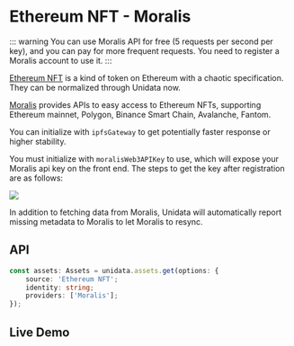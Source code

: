 # Ethereum NFT - Moralis

<Logos :names="['Ethereum', 'Polygon', 'Binance Smart Chain', 'Arbitrum', 'Fantom', 'Moralis']" />

::: warning
You can use Moralis API for free (5 requests per second per key), and you can pay for more frequent requests.
You need to register a Moralis account to use it.
:::

[Ethereum NFT](https://ethereum.org/en/nft/) is a kind of token on Ethereum with a chaotic specification. They can be normalized through Unidata now.

[Moralis](https://moralis.io/) provides APIs to easy access to Ethereum NFTs, supporting Ethereum mainnet, Polygon, Binance Smart Chain, Avalanche, Fantom.

You can initialize with `ipfsGateway` to get potentially faster response or higher stability.

You must initialize with `moralisWeb3APIKey` to use, which will expose your Moralis api key on the front end. The steps to get the key after registration are as follows:

![](https://i.imgur.com/wXPAPfm.png)

In addition to fetching data from Moralis, Unidata will automatically report missing metadata to Moralis to let Moralis to resync.

## API

```ts
const assets: Assets = unidata.assets.get(options: {
    source: 'Ethereum NFT';
    identity: string;
    providers: ['Moralis'];
});
```

## Live Demo

<Assets :source="'Ethereum NFT'" :providers="['Moralis']" :defaultIdentity="'0xC8b960D09C0078c18Dcbe7eB9AB9d816BcCa8944'" />
